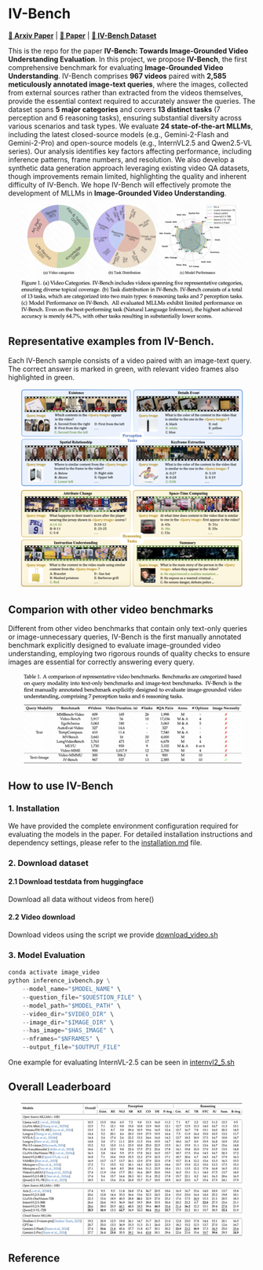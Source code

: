 # IV-Bench

[**📖 Arxiv Paper**]() | [**🤗 Paper**]() | [**🤗 IV-Bench Dataset**]()

This is the repo for the paper **IV-Bench: Towards Image-Grounded Video Understanding Evaluation**. In this project, we propose **IV-Bench**, the first comprehensive benchmark for evaluating **Image-Grounded Video Understanding**. IV-Bench comprises **967 videos** paired with **2,585 meticulously annotated image-text queries**, where the images, collected from external sources rather than extracted from the videos themselves, provide the essential context required to accurately answer the queries. The dataset spans **5 major categories** and covers **13 distinct tasks** (7 perception and 6 reasoning tasks), ensuring substantial diversity across various scenarios and task types. We evaluate **24 state-of-the-art MLLMs**, including the latest closed-source models (e.g., Gemini-2-Flash and Gemini-2-Pro) and open-source models (e.g., InternVL2.5 and Qwen2.5-VL series). Our analysis identifies key factors affecting performance, including inference patterns, frame numbers, and resolution. We also develop a synthetic data generation approach leveraging existing video QA datasets, though improvements remain limited, highlighting the quality and inherent difficulty of IV-Bench. We hope IV-Bench will effectively promote the development of MLLMs in **Image-Grounded Video Understanding**.


<div align="center">
<img src=./imgs/overview.png width=90% />
</div>

## Representative examples from IV-Bench. 
Each IV-Bench sample consists of a video paired with an image-text query. The correct answer is marked in green, with relevant video frames also highlighted in green.

<div align="center">
<img src=./imgs/examples.png width=90% />
</div>

## Comparion with other video benchmarks
Different from other video benchmarks that contain only text-only queries or image-unnecessary queries, IV-Bench is the first manually annotated benchmark explicitly designed to evaluate image-grounded video understanding, employing two rigorous rounds of quality checks to ensure images are essential for correctly answering every query.

<div align="center">
<img src=./imgs/comparion.png width=90% />
</div>


## How to use IV-Bench

### 1. Installation

We have provided the complete environment configuration required for evaluating the models in the paper. For detailed installation instructions and dependency settings, please refer to the [installation.md](installation.md) file.

### 2. Download dataset

#### 2.1 Download testdata from huggingface

Download all data without videos from here()

#### 2.2 Video download

Download videos using the script we provide [download_video.sh](download_video.sh)

### 3. Model Evaluation

```python
conda activate image_video
python inference_ivbench.py \
    --model_name="$MODEL_NAME" \
    --question_file="$QUESTION_FILE" \
    --model_path="$MODEL_PATH" \
    --video_dir="$VIDEO_DIR" \
    --image_dir="$IMAGE_DIR" \
    --has_image="$HAS_IMAGE" \
    --nframes="$NFRAMES" \
    --output_file="$OUTPUT_FILE"
```

One example for evaluating InternVL-2.5 can be seen in [internvl2_5.sh](scripts/internvl2_5.sh)

## Overall Leaderboard

<div align="center">
<img src=./imgs/experiment.png width=90% />
</div>


## Reference

```bib

```